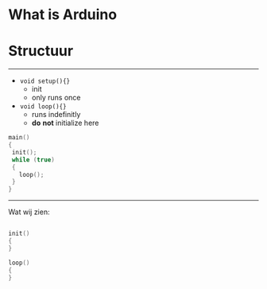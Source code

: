 # What is Arduino

# Structuur
----------------------------------------------------
-  ```void setup(){}```
     -  init 
     - only runs once
- ```void loop(){}```
  - runs indefinitly
  - **do** **not** initialize here
 ``` c
main()
{
  init();
  while (true)
  {
    loop();
  }
}
```

---

Wat wij zien:

```c

init()
{
}

loop()
{
}
```

